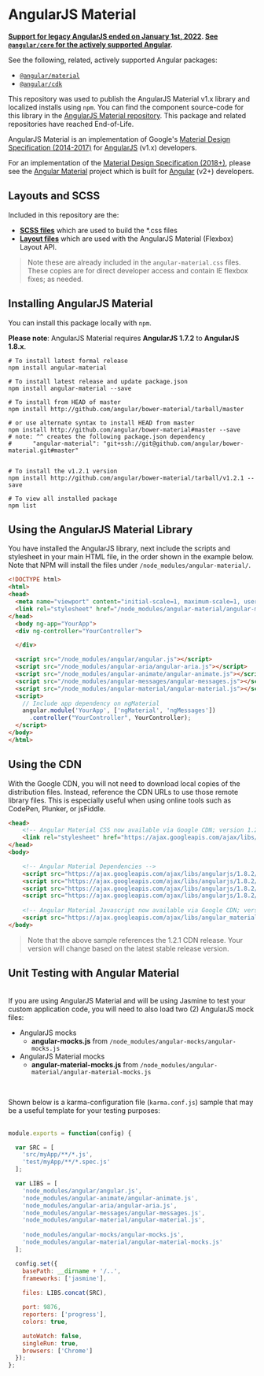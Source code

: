 # AngularJS Material

**[Support for legacy AngularJS ended on January 1st, 2022](https://goo.gle/angularjs-end-of-life).
[See `@angular/core` for the actively supported Angular](https://npmjs.com/@angular/core).**

See the following, related, actively supported Angular packages:
- [`@angular/material`](https://www.npmjs.com/package/@angular/material)
- [`@angular/cdk`](https://www.npmjs.com/package/@angular/cdk)

This repository was used to publish the AngularJS Material v1.x library and localized installs
using `npm`. You can find the component source-code for this library in the
[AngularJS Material repository](https://github.com/angular/material). This package and related repositories
have reached End-of-Life.

AngularJS Material is an implementation of Google's
[Material Design Specification (2014-2017)](https://material.io/archive/guidelines/material-design/)
for [AngularJS](https://angularjs.org) (v1.x) developers.

For an implementation of the [Material Design Specification (2018+)](https://material.io/design/),
please see the [Angular Material](https://material.angular.io/) project which is built for
[Angular](https://angular.io) (v2+) developers.

## Layouts and SCSS

Included in this repository are the:

* **[SCSS files](https://github.com/angular/bower-material/tree/master/modules/scss)** which are
used to build the *.css files
* **[Layout files](https://github.com/angular/bower-material/tree/master/modules/layouts)** which
are used with the AngularJS Material (Flexbox) Layout API. 

> Note these are already included in the `angular-material.css` files. These copies are for direct
developer access and contain IE flexbox fixes; as needed.

## Installing AngularJS Material

You can install this package locally with `npm`. 

**Please note**: AngularJS Material requires **AngularJS 1.7.2** to **AngularJS 1.8.x**.

```shell
# To install latest formal release 
npm install angular-material

# To install latest release and update package.json
npm install angular-material --save

# To install from HEAD of master
npm install http://github.com/angular/bower-material/tarball/master

# or use alternate syntax to install HEAD from master
npm install http://github.com/angular/bower-material#master --save
# note: ^^ creates the following package.json dependency
#      "angular-material": "git+ssh://git@github.com/angular/bower-material.git#master"


# To install the v1.2.1 version 
npm install http://github.com/angular/bower-material/tarball/v1.2.1 --save

# To view all installed package 
npm list
```

## Using the AngularJS Material Library

You have installed the AngularJS library, next include the scripts and 
stylesheet in your main HTML file, in the order shown in the example below. Note that NPM 
will install the files under `/node_modules/angular-material/`.

```html
<!DOCTYPE html>
<html>
<head>
  <meta name="viewport" content="initial-scale=1, maximum-scale=1, user-scalable=no" />
  <link rel="stylesheet" href="/node_modules/angular-material/angular-material.css">
</head>
  <body ng-app="YourApp">
  <div ng-controller="YourController">

  </div>

  <script src="/node_modules/angular/angular.js"></script>
  <script src="/node_modules/angular-aria/angular-aria.js"></script>
  <script src="/node_modules/angular-animate/angular-animate.js"></script>
  <script src="/node_modules/angular-messages/angular-messages.js"></script>
  <script src="/node_modules/angular-material/angular-material.js"></script>
  <script>
    // Include app dependency on ngMaterial
    angular.module('YourApp', ['ngMaterial', 'ngMessages'])
      .controller("YourController", YourController);
  </script>
</body>
</html>
```

## Using the CDN

With the Google CDN, you will not need to download local copies of the distribution files.
Instead, reference the CDN URLs to use those remote library files. 
This is especially useful when using online tools such as CodePen, Plunker, or jsFiddle.

```html
<head>
    <!-- Angular Material CSS now available via Google CDN; version 1.2.1 used here -->
    <link rel="stylesheet" href="https://ajax.googleapis.com/ajax/libs/angular_material/1.2.1/angular-material.min.css">
</head>
<body>

    <!-- Angular Material Dependencies -->
    <script src="https://ajax.googleapis.com/ajax/libs/angularjs/1.8.2/angular.min.js"></script>
    <script src="https://ajax.googleapis.com/ajax/libs/angularjs/1.8.2/angular-animate.min.js"></script>
    <script src="https://ajax.googleapis.com/ajax/libs/angularjs/1.8.2/angular-aria.min.js"></script>
    <script src="https://ajax.googleapis.com/ajax/libs/angularjs/1.8.2/angular-messages.min.js"></script>
    
    <!-- Angular Material Javascript now available via Google CDN; version 1.2.1 used here -->
    <script src="https://ajax.googleapis.com/ajax/libs/angular_material/1.2.1/angular-material.min.js"></script>
</body>
```

> Note that the above sample references the 1.2.1 CDN release. Your version will change 
based on the latest stable release version.

## Unit Testing with Angular Material

<br/>
If you are using AngularJS Material and will be using Jasmine to test your custom application
code, you will need to also load two (2) AngularJS mock files:

*  AngularJS mocks
    * **angular-mocks.js** from `/node_modules/angular-mocks/angular-mocks.js`
*  AngularJS Material mocks
    * **angular-material-mocks.js** from `/node_modules/angular-material/angular-material-mocks.js`

<br/>

Shown below is a karma-configuration file (`karma.conf.js`) sample that may be a useful template for
your testing purposes:<br/><br/>

```js
module.exports = function(config) {

  var SRC = [
    'src/myApp/**/*.js',
    'test/myApp/**/*.spec.js'
  ];

  var LIBS = [
    'node_modules/angular/angular.js',
    'node_modules/angular-animate/angular-animate.js',
    'node_modules/angular-aria/angular-aria.js',
    'node_modules/angular-messages/angular-messages.js',
    'node_modules/angular-material/angular-material.js',
    
    'node_modules/angular-mocks/angular-mocks.js',
    'node_modules/angular-material/angular-material-mocks.js'
  ];

  config.set({
    basePath: __dirname + '/..',
    frameworks: ['jasmine'],
    
    files: LIBS.concat(SRC),

    port: 9876,
    reporters: ['progress'],
    colors: true,

    autoWatch: false,
    singleRun: true,
    browsers: ['Chrome']
  });
};
```
